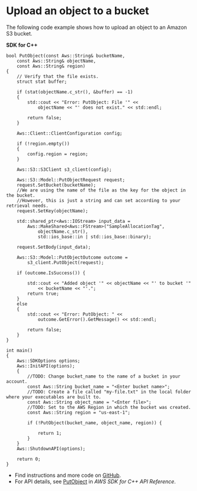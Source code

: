 # Upload an object to a bucket<a name="s3_PutObject_cpp_topic"></a>

The following code example shows how to upload an object to an Amazon S3 bucket\.

**SDK for C\+\+**  
  

```
bool PutObject(const Aws::String& bucketName, 
    const Aws::String& objectName,
    const Aws::String& region)
{
    // Verify that the file exists.
    struct stat buffer;

    if (stat(objectName.c_str(), &buffer) == -1)
    {
        std::cout << "Error: PutObject: File '" <<
            objectName << "' does not exist." << std::endl;

        return false;
    }

    Aws::Client::ClientConfiguration config;

    if (!region.empty())
    {
        config.region = region;
    }

    Aws::S3::S3Client s3_client(config);
    
    Aws::S3::Model::PutObjectRequest request;
    request.SetBucket(bucketName);
    //We are using the name of the file as the key for the object in the bucket.
    //However, this is just a string and can set according to your retrieval needs.
    request.SetKey(objectName);

    std::shared_ptr<Aws::IOStream> input_data = 
        Aws::MakeShared<Aws::FStream>("SampleAllocationTag", 
            objectName.c_str(), 
            std::ios_base::in | std::ios_base::binary);

    request.SetBody(input_data);

    Aws::S3::Model::PutObjectOutcome outcome = 
        s3_client.PutObject(request);

    if (outcome.IsSuccess()) {

        std::cout << "Added object '" << objectName << "' to bucket '"
            << bucketName << "'.";
        return true;
    }
    else 
    {
        std::cout << "Error: PutObject: " << 
            outcome.GetError().GetMessage() << std::endl;
       
        return false;
    }
}

int main()
{
    Aws::SDKOptions options;
    Aws::InitAPI(options);
    {
        //TODO: Change bucket_name to the name of a bucket in your account.
        const Aws::String bucket_name = "<Enter bucket name>";
        //TODO: Create a file called "my-file.txt" in the local folder where your executables are built to.
        const Aws::String object_name = "<Enter file>";
        //TODO: Set to the AWS Region in which the bucket was created.
        const Aws::String region = "us-east-1";

        if (!PutObject(bucket_name, object_name, region)) {
            
            return 1;
        }
    }
    Aws::ShutdownAPI(options);

    return 0;
}
```
+  Find instructions and more code on [GitHub](https://github.com/awsdocs/aws-doc-sdk-examples/tree/main/cpp/example_code/s3#code-examples)\. 
+  For API details, see [PutObject](https://docs.aws.amazon.com/goto/SdkForCpp/s3-2006-03-01/PutObject) in *AWS SDK for C\+\+ API Reference*\. 
